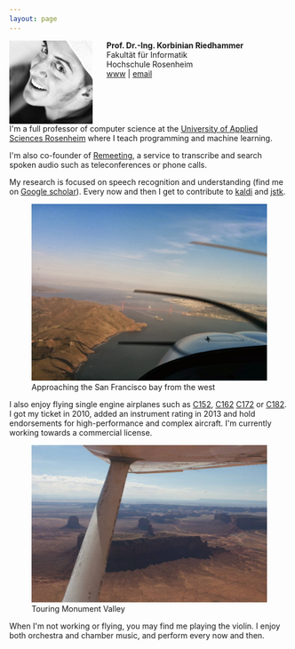 ```yaml
---
layout: page
---
```


<img class="img-responsive" style="max-width: 150px; float: left; margin-right: 25px" src="/assets/img/me-square.jpg">

<strong>Prof. Dr.-Ing. Korbinian Riedhammer</strong><br>
Fakultät für Informatik<br>
Hochschule Rosenheim<br>
[www](http://www.fh-rosenheim.de/die-hochschule/fakultaeten-institute/fakultaet-fuer-informatik/ansprechpartner/professoren/prof-dr-korbinian-riedhammer/) | [email](mailto:korbinian.riedhammer@fh-rosenheim.de)

<span id='badgeCont312126' style='width:126px'><script src='http://labs.researcherid.com/mashlets?el=badgeCont312126&mashlet=badge&showTitle=false&className=a&rid=A-2293-2012'></script></span>

<p style="clear: both"></p>

I'm a full professor of computer science at the [University of Applied Sciences Rosenheim](http://www.fh-rosenheim.de/die-hochschule/fakultaeten-institute/fakultaet-fuer-informatik/ansprechpartner/professoren/prof-dr-korbinian-riedhammer/) where I teach programming and machine learning.

I'm also co-founder of [Remeeting](https://remeeting.com/), a service to transcribe and search spoken audio such as teleconferences or phone calls.

My research is focused on speech recognition and understanding (find me on [Google scholar](https://scholar.google.com/citations?user=__qMXKgAAAAJ&hl=en)).
Every now and then I get to contribute to [kaldi](https://github.com/kaldi-asr/kaldi) and [jstk](https://github.com/sikoried/jstk).

<figure>
  <img src="/assets/img/flying-gg.jpg" alt="Flying the Golden Gate"> 
  <figcaption>Approaching the San Francisco bay from the west</figcaption>
</figure>

I also enjoy flying single engine airplanes such as [C152](https://en.wikipedia.org/wiki/Cessna_152), [C162](https://en.wikipedia.org/wiki/Cessna_162) [C172](https://en.wikipedia.org/wiki/Cessna_172) or [C182](https://en.wikipedia.org/wiki/Cessna_182).
I got my ticket in 2010, added an instrument rating in 2013 and hold endorsements for high-performance and complex aircraft.
I'm currently working towards a commercial license.

<figure>
  <img src="/assets/img/flying-mv.jpg" alt="Touring Monument Valley"> 
  <figcaption>Touring Monument Valley</figcaption>
</figure>

When I'm not working or flying, you may find me playing the violin.
I enjoy both orchestra and chamber music, and perform every now and then.
